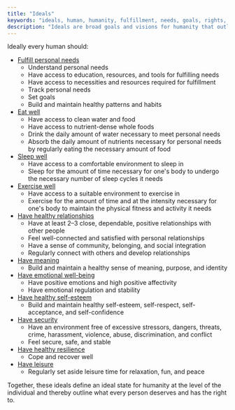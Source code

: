 ```yaml
---
title: "Ideals"
keywords: "ideals, human, humanity, fulfillment, needs, goals, rights, person"
description: "Ideals are broad goals and visions for humanity that outline what human flourishing looks like and define the rights of every person."
---
```


Ideally every human should:

- [Fulfill personal needs](/needs/)
  - Understand personal needs
  - Have access to education, resources, and tools for fulfilling needs
  - Have access to necessities and resources required for fulfillment
  - Track personal needs
  - Set goals
  - Build and maintain healthy patterns and habits
- [Eat well](/needs/physiological/eat/)
  - Have access to clean water and food
  - Have access to nutrient-dense whole foods
  - Drink the daily amount of water necessary to meet personal needs
  - Absorb the daily amount of nutrients necessary for personal needs by regularly eating the necessary amount of food
- [Sleep well](/needs/physiological/sleep/)
  - Have access to a comfortable environment to sleep in
  - Sleep for the amount of time necessary for one's body to undergo the necessary number of sleep cycles it needs
- [Exercise well](/needs/physiological/exercise/)
  - Have access to a suitable environment to exercise in
  - Exercise for the amount of time and at the intensity necessary for one's body to maintain the physical fitness and activity it needs
- [Have healthy relationships](/needs/psychological/relationships/)
  - Have at least 2–3 close, dependable, positive relationships with other people
  - Feel well-connected and satisfied with personal relationships
  - Have a sense of community, belonging, and social integration
  - Regularly connect with others and develop relationships
- [Have meaning](/needs/psychological/meaning/)
  - Build and maintain a healthy sense of meaning, purpose, and identity
- [Have emotional well-being](/needs/psychological/emotion/)
  - Have positive emotions and high positive affectivity
  - Have emotional regulation and stability
- [Have healthy self-esteem](/needs/psychological/self-esteem/)
  - Build and maintain healthy self-esteem, self-respect, self-acceptance, and self-confidence
- [Have security](/needs/psychological/security/)
  - Have an environment free of excessive stressors, dangers, threats, crime, harassment, violence, abuse, discrimination, and conflict
  - Feel secure, safe, and stable
- [Have healthy resilience](/needs/psychological/resilience/)
  - Cope and recover well
- [Have leisure](/needs/psychological/leisure/)
  - Regularly set aside leisure time for relaxation, fun, and peace

Together, these ideals define an ideal state for humanity at the level of the individual and thereby outline what every person deserves and has the right to.

